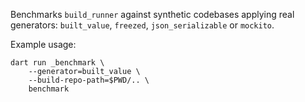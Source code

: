 Benchmarks `build_runner` against synthetic codebases applying real generators:
`built_value`, `freezed`, `json_serializable` or `mockito`.

Example usage:

```
dart run _benchmark \
    --generator=built_value \
    --build-repo-path=$PWD/.. \
    benchmark
```
